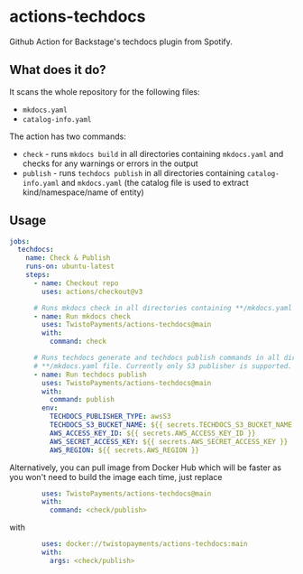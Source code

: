 # actions-techdocs

Github Action for Backstage's techdocs plugin from Spotify.

## What does it do?

It scans the whole repository for the following files:

- `mkdocs.yaml`
- `catalog-info.yaml`

The action has two commands:

- `check` - runs `mkdocs build` in all directories containing `mkdocs.yaml` and checks for any warnings or errors in the output
- `publish` - runs `techdocs publish` in all directories containing `catalog-info.yaml` and `mkdocs.yaml` (the catalog file is used to extract kind/namespace/name of entity)

## Usage

```yaml
jobs:
  techdocs:
    name: Check & Publish
    runs-on: ubuntu-latest
    steps:
      - name: Checkout repo
        uses: actions/checkout@v3

      # Runs mkdocs check in all directories containing **/mkdocs.yaml file
      - name: Run mkdocs check
        uses: TwistoPayments/actions-techdocs@main
        with:
          command: check

      # Runs techdocs generate and techdocs publish commands in all directories containgin
      # **/mkdocs.yaml file. Currently only S3 publisher is supported.
      - name: Run techdocs publish
        uses: TwistoPayments/actions-techdocs@main
        with:
          command: publish
        env:
          TECHDOCS_PUBLISHER_TYPE: awsS3
          TECHDOCS_S3_BUCKET_NAME: ${{ secrets.TECHDOCS_S3_BUCKET_NAME }}
          AWS_ACCESS_KEY_ID: ${{ secrets.AWS_ACCESS_KEY_ID }}
          AWS_SECRET_ACCESS_KEY: ${{ secrets.AWS_SECRET_ACCESS_KEY }}
          AWS_REGION: ${{ secrets.AWS_REGION }}
```

Alternatively, you can pull image from Docker Hub which will be faster as you won't need to build the image each time, just replace

```yaml
        uses: TwistoPayments/actions-techdocs@main
        with:
          command: <check/publish>
```

with

```yaml
        uses: docker://twistopayments/actions-techdocs:main
        with:
          args: <check/publish>
````
